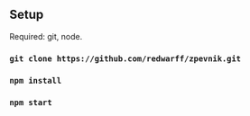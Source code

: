 ## Setup
Required: git, node.
### `git clone https://github.com/redwarff/zpevnik.git`
### `npm install`
### `npm start`
